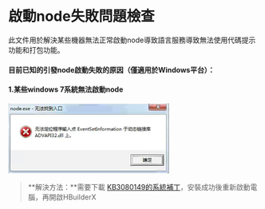 # 啟動node失敗問題檢查
此文件用於解決某些機器無法正常啟動node導致語言服務導致無法使用代碼提示功能和打包功能。

#### 目前已知的引發node啟動失敗的原因（僅適用於Windows平台）：
#### 1.某些windows 7系統無法啟動node

<img src="/static/snapshots/tutorial/question/nodeerror.png" style="zoom:60%;" />

> **解決方法：**需要下載 [KB3080149的系統補丁](https://www.microsoft.com/zh-CN/download/confirmation.aspx?id=48636)，安裝成功後重新啟動電腦，再開啟HBuilderX